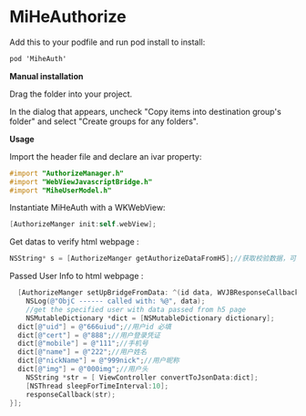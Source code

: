 # MiHeAuthorize



Add this to your podfile and run pod install to install:

```objective-c
pod 'MiheAuth'
```

**Manual installation**

Drag the folder into your project.

In the dialog that appears, uncheck "Copy items into destination group's folder" and select "Create groups for any folders".

**Usage**

Import the header file and declare an ivar property:

```objective-c
#import "AuthorizeManager.h"
#import "WebViewJavascriptBridge.h"
#import "MiheUserModel.h"
```


Instantiate MiHeAuth with a WKWebView:

```objective-c
[AuthorizeManger init:self.webView];
```

Get  datas to verify html webpage :

```objective-c
NSString* s = [AuthorizeManger getAuthorizeDataFromH5];//获取校验数据，可选
```

Passed  User  Info  to html webpage  :

```objective-c
  [AuthorizeManger setUpBridgeFromData: ^(id data, WVJBResponseCallback responseCallback) {
 	NSLog(@"ObjC ------ called with: %@", data);
    //get the specified user with data passed from h5 page
 	NSMutableDictionary *dict = [NSMutableDictionary dictionary];
  dict[@"uid"] = @"666uiud";//用户id 必填
  dict[@"cert"] = @"888";//用户登录凭证
  dict[@"mobile"] = @"111";//手机号
  dict[@"name"] = @"222";//用户姓名
  dict[@"nickName"] = @"999nick";//用户昵称
  dict[@"img"] = @"000img";//用户头
    NSString *str = [ ViewController convertToJsonData:dict];
    [NSThread sleepForTimeInterval:10];
    responseCallback(str);
}];


```





